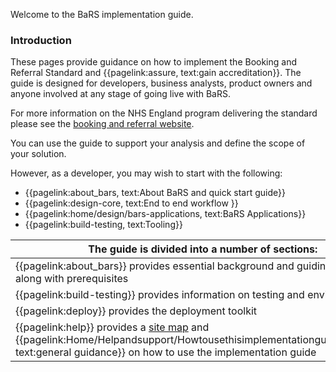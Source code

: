 Welcome to the BaRS implementation guide. 

### Introduction

These pages provide guidance on how to implement the Booking and Referral Standard and {{pagelink:assure, text:gain accreditation}}. The guide is  designed for developers, business analysts, product owners and anyone involved at any stage of going live with BaRS. 

For more information on the NHS England program delivering the standard please see the <a href="https://digital.nhs.uk/services/booking-and-referral-standard" target="_blank">booking and referral website</a>.

You can use the guide to support your analysis and define the scope of your solution. 

However, as a developer, you may wish to start with the following:
* {{pagelink:about_bars, text:About BaRS and quick start guide}} 
* {{pagelink:design-core, text:End to end workflow }} 
* {{pagelink:home/design/bars-applications, text:BaRS Applications}} 
* {{pagelink:build-testing, text:Tooling}} 

| The guide is divided into a number of sections:    |
|-
|{{pagelink:about_bars}} provides essential background and guiding principles along with prerequisites | {{pagelink:home/design/bars-applications}} provides the BaRS Core and BaRS Applications implementation guides |
|{{pagelink:build-testing}} provides information on testing and environments  |{{pagelink:assure}} describes guidance for the assurance process |
|{{pagelink:deploy}} provides the deployment toolkit| {{pagelink:Home/FHIRAssets}}|
|{{pagelink:help}} provides a <a href="#P1">site map</a> and {{pagelink:Home/Helpandsupport/Howtousethisimplementationguide.guide.md, text:general guidance}} on how to use the implementation guide
